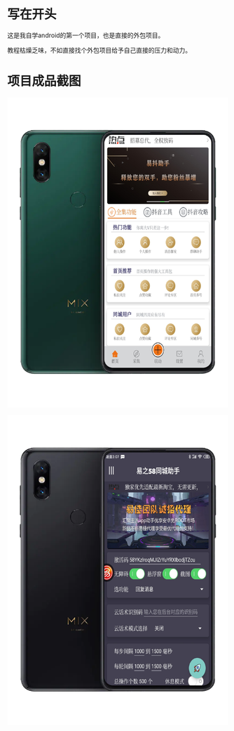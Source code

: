 # 写在开头

这是我自学android的第一个项目，也是直接的外包项目。

教程枯燥乏味，不如直接找个外包项目给予自己直接的压力和动力。

# 项目成品截图

![](/images/snap/autoApp.png)

![](/images/snap/autoApp1.png)





